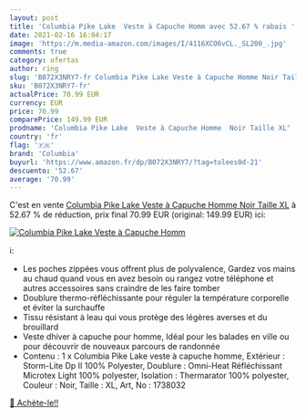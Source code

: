 ```yaml
---
layout: post
title: 'Columbia Pike Lake  Veste à Capuche Homm avec 52.67 % rabais '
date: 2021-02-16 16:04:17
image: 'https://m.media-amazon.com/images/I/4116XCO6vCL._SL200_.jpg'
comments: true
category: ofertas
author: ring
slug: 'B072X3NRY7-fr Columbia Pike Lake Veste à Capuche Homme Noir Taille XL'
sku: 'B072X3NRY7-fr'
actualPrice: 70.99 EUR
currency: EUR
price: 70.99
comparePrice: 149.99 EUR
prodname: 'Columbia Pike Lake  Veste à Capuche Homme  Noir Taille XL'
country: 'fr'
flag: '🇫🇷'
brand: 'Columbia'
buyurl: 'https://www.amazon.fr/dp/B072X3NRY7/?tag=tolees0d-21'
descuento: '52.67'
average: '70.99'
---
```


C'est en vente [Columbia Pike Lake  Veste à Capuche Homme  Noir Taille XL](https://www.amazon.fr/dp/B072X3NRY7/?tag=tolees0d-21)  à  52.67 % de réduction, prix final  70.99 EUR (original: 149.99 EUR) ici:

[![Columbia Pike Lake  Veste à Capuche Homm](https://m.media-amazon.com/images/I/4116XCO6vCL._SL200_.jpg)](https://www.amazon.fr/dp/B072X3NRY7/?tag=tolees0d-21)

ℹ️:

- Les poches zippées vous offrent plus de polyvalence, Gardez vos mains au chaud quand vous en avez besoin ou rangez votre téléphone et autres accessoires sans craindre de les faire tomber
- Doublure thermo-réfléchissante pour réguler la température corporelle et éviter la surchauffe
- Tissu résistant à leau qui vous protège des légères averses et du brouillard
- Veste dhiver à capuche pour homme, Idéal pour les balades en ville ou pour découvrir de nouveaux parcours de randonnée
- Contenu : 1 x Columbia Pike Lake veste à capuche homme, Extérieur : Storm-Lite Dp II 100% Polyester, Doublure : Omni-Heat Réfléchissant Microtex Light 100% polyester, Isolation : Thermarator 100% polyester, Couleur : Noir, Taille : XL, Art, No : 1738032

[🛒 Achète-le!!](https://www.amazon.fr/dp/B072X3NRY7/?tag=tolees0d-21)
